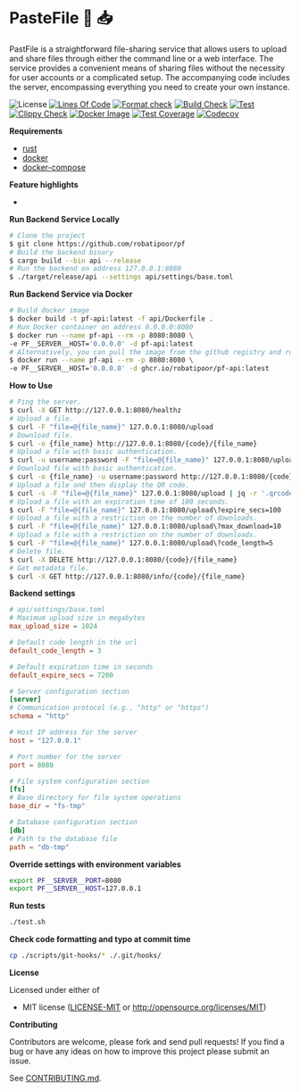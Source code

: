 # PasteFile 📁 📥
PastFile is a straightforward file-sharing service that allows users to upload and share files through either the command line or a web interface. The service provides a convenient means of sharing files without the necessity for user accounts or a complicated setup. The accompanying code includes the server, encompassing everything you need to create your own instance.

![License](https://img.shields.io/github/license/robatipoor/pf)
[![Lines Of Code](https://tokei.rs/b1/github/robatipoor/pf?category=code)](https://github.com/robatipoor/pf)
[![Format check](https://github.com/robatipoor/pf/actions/workflows/code-formater.yml/badge.svg)](https://github.com/robatipoor/pf/actions/workflows/code-formater.yml)
[![Build Check](https://github.com/robatipoor/pf/actions/workflows/build-checker.yml/badge.svg)](https://github.com/robatipoor/pf/actions/workflows/build-checker.yml)
[![Test](https://github.com/robatipoor/pf/actions/workflows/test.yml/badge.svg)](https://github.com/robatipoor/pf/actions/workflows/test.yml)
[![Clippy Check](https://github.com/robatipoor/pf/actions/workflows/code-linter.yml/badge.svg)](https://github.com/robatipoor/pf/actions/workflows/code-linter.yml)
[![Docker Image](https://github.com/robatipoor/pf/actions/workflows/image-builder.yml/badge.svg)](https://github.com/robatipoor/pf/actions/workflows/image-builder.yml)
[![Test Coverage](https://github.com/robatipoor/pf/actions/workflows/test-coverage.yml/badge.svg)](https://github.com/robatipoor/pf/actions/workflows/test-coverage.yml)
[![Codecov](https://codecov.io/gh/robatipoor/pf/branch/main/graph/badge.svg?token=BIMUKRJPE7)](https://codecov.io/gh/robatipoor/pf)

**Requirements**

- [rust](https://www.rust-lang.org/tools/install)
- [docker](https://www.docker.com/)
- [docker-compose](https://docs.docker.com/compose/)

**Feature highlights**

* 

**Run Backend Service Locally**

```sh
# Clone the project
$ git clone https://github.com/robatipoor/pf
# Build the backend binary
$ cargo build --bin api --release
# Run the backend on address 127.0.0.1:8080
$ ./target/release/api --settings api/settings/base.toml
```
**Run Backend Service via Docker**

```sh
# Build docker image
$ docker build -t pf-api:latest -f api/Dockerfile .
# Run Docker container on address 0.0.0.0:8080
$ docker run --name pf-api --rm -p 8080:8080 \
-e PF__SERVER__HOST='0.0.0.0' -d pf-api:latest
# Alternatively, you can pull the image from the github registry and run container
$ docker run --name pf-api --rm -p 8080:8080 \
-e PF__SERVER__HOST='0.0.0.0' -d ghcr.io/robatipoor/pf-api:latest
```

**How to Use**

```sh
# Ping the server.
$ curl -X GET http://127.0.0.1:8080/healthz
# Upload a file.
$ curl -F "file=@{file_name}" 127.0.0.1:8080/upload
# Download file.
$ curl -o {file_name} http://127.0.0.1:8080/{code}/{file_name}
# Upload a file with basic authentication.
$ curl -u username:password -F "file=@{file_name}" 127.0.0.1:8080/upload
# Download file with basic authentication.
$ curl -o {file_name} -u username:password http://127.0.0.1:8080/{code}/{file_name}
# Upload a file and then display the QR code.
$ curl -s -F "file=@{file_name}" 127.0.0.1:8080/upload | jq -r '.qrcode' | base64 -d; echo
# Upload a file with an expiration time of 100 seconds.
$ curl -F "file=@{file_name}" 127.0.0.1:8080/upload\?expire_secs=100
# Upload a file with a restriction on the number of downloads.
$ curl -F "file=@{file_name}" 127.0.0.1:8080/upload\?max_download=10
# Upload a file with a restriction on the number of downloads.
$ curl -F "file=@{file_name}" 127.0.0.1:8080/upload\?code_length=5
# Delete file.
$ curl -X DELETE http://127.0.0.1:8080/{code}/{file_name}
# Get metadata file.
$ curl -X GET http://127.0.0.1:8080/info/{code}/{file_name}
```

**Backend settings**

```toml
# api/settings/base.toml
# Maximum upload size in megabytes
max_upload_size = 1024

# Default code length in the url
default_code_length = 3

# Default expiration time in seconds
default_expire_secs = 7200

# Server configuration section
[server]
# Communication protocol (e.g., "http" or "https")
schema = "http"

# Host IP address for the server
host = "127.0.0.1"

# Port number for the server
port = 8080

# File system configuration section
[fs]
# Base directory for file system operations
base_dir = "fs-tmp"

# Database configuration section
[db]
# Path to the database file
path = "db-tmp"
```

**Override settings with environment variables**

```bash
export PF__SERVER__PORT=8080
export PF__SERVER__HOST=127.0.0.1
```

**Run tests**

```sh
./test.sh
```

**Check code formatting and typo at commit time**

```sh
cp ./scripts/git-hooks/* ./.git/hooks/
```

**License**

Licensed under either of

 * MIT license
   ([LICENSE-MIT](LICENSE) or http://opensource.org/licenses/MIT)

**Contributing**

Contributors are welcome, please fork and send pull requests! If you find a bug
or have any ideas on how to improve this project please submit an issue.

See [CONTRIBUTING.md](CONTRIBUTING.md).
